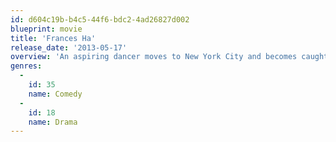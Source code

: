 ```yaml
---
id: d604c19b-b4c5-44f6-bdc2-4ad26827d002
blueprint: movie
title: 'Frances Ha'
release_date: '2013-05-17'
overview: 'An aspiring dancer moves to New York City and becomes caught up in a whirlwind of flighty fair-weather friends, diminishing fortunes and career setbacks.'
genres:
  -
    id: 35
    name: Comedy
  -
    id: 18
    name: Drama
---
```

